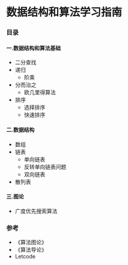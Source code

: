 # 数据结构和算法学习指南

### 目录

#### 一.数据结构和算法基础
+ 二分查找
+ 递归
  + 阶乘
+ 分而治之
  + 欧几里得算法
+ 排序
  + 选择排序
  + 快速排序
#### 二.数据结构
+ 数组
+ 链表
  + 单向链表
  + 反转单向链表问题
  + 双向链表
+ 散列表
#### 三.图论
+ 广度优先搜索算法

### 参考
+ 《算法图论》
+ 《算法导论》
+ Letcode